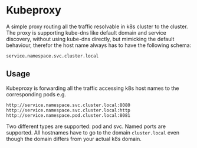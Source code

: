 # Kubeproxy

A simple proxy routing all the traffic resolvable in k8s cluster to the cluster.
The proxy is supporting kube-dns like default domain and service discovery, without using kube-dns directly, but
mimicking the default behaviour, therefor the host name always has to have the following schema:

```
service.namespace.svc.cluster.local
```

## Usage

Kubeproxy is forwarding all the traffic accessing k8s host names to the corresponding pods e.g.

```
http://service.namespace.svc.cluster.local:8080
http://service.namespace.svc.cluster.local:http
http://service.namespace.pod.cluster.local:8081
```

Two different types are supported: pod and svc. Named ports are supported.
All hostnames have to go to the domain `cluster.local` even though the domain differs from your actual k8s domain.
